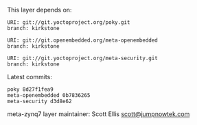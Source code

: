 This layer depends on:

    URI: git://git.yoctoproject.org/poky.git
    branch: kirkstone

    URI: git://git.openembedded.org/meta-openembedded
    branch: kirkstone

    URI: git://git.yoctoproject.org/meta-security.git
    branch: kirkstone

Latest commits:

    poky 8d27f1fea9
    meta-openembedded 0b7836265
    meta-security d3d8e62

meta-zynq7 layer maintainer: Scott Ellis <scott@jumpnowtek.com>
